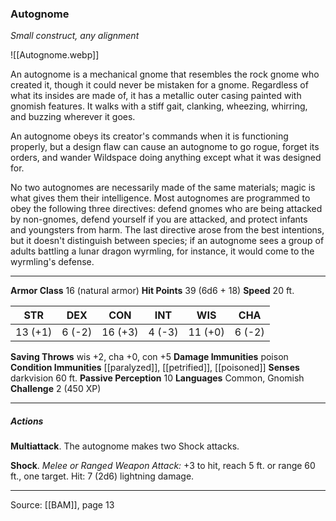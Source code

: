 ### Autognome
_Small construct, any alignment_

![[Autognome.webp]]

An autognome is a mechanical gnome that resembles the rock gnome who created it, though it could never be mistaken for a gnome. Regardless of what its insides are made of, it has a metallic outer casing painted with gnomish features. It walks with a stiff gait, clanking, wheezing, whirring, and buzzing wherever it goes.

An autognome obeys its creator's commands when it is functioning properly, but a design flaw can cause an autognome to go rogue, forget its orders, and wander Wildspace doing anything except what it was designed for.

No two autognomes are necessarily made of the same materials; magic is what gives them their intelligence. Most autognomes are programmed to obey the following three directives: defend gnomes who are being attacked by non-gnomes, defend yourself if you are attacked, and protect infants and youngsters from harm. The last directive arose from the best intentions, but it doesn't distinguish between species; if an autognome sees a group of adults battling a lunar dragon wyrmling, for instance, it would come to the wyrmling's defense.




---

**Armor Class** 16 (natural armor)
**Hit Points** 39 (6d6 + 18)
**Speed** 20 ft.

| STR     | DEX     | CON     | INT     | WIS     | CHA     |
|---------|---------|---------|---------|---------|---------|
| 13 (+1) | 6 (-2) | 16 (+3) | 4 (-3) | 11 (+0) | 6 (-2) |

**Saving Throws** wis +2, cha +0, con +5
**Damage Immunities** poison
**Condition Immunities** [[paralyzed]], [[petrified]], [[poisoned]]
**Senses** darkvision 60 ft.
**Passive Perception** 10
**Languages** Common, Gnomish
**Challenge** 2 (450 XP)

---

##### Actions
**Multiattack**. The autognome makes two Shock attacks.

**Shock**. _Melee or Ranged Weapon Attack:_ +3 to hit, reach 5 ft. or range 60 ft., one target. Hit: 7 (2d6) lightning damage.


---

Source: [[BAM]], page 13